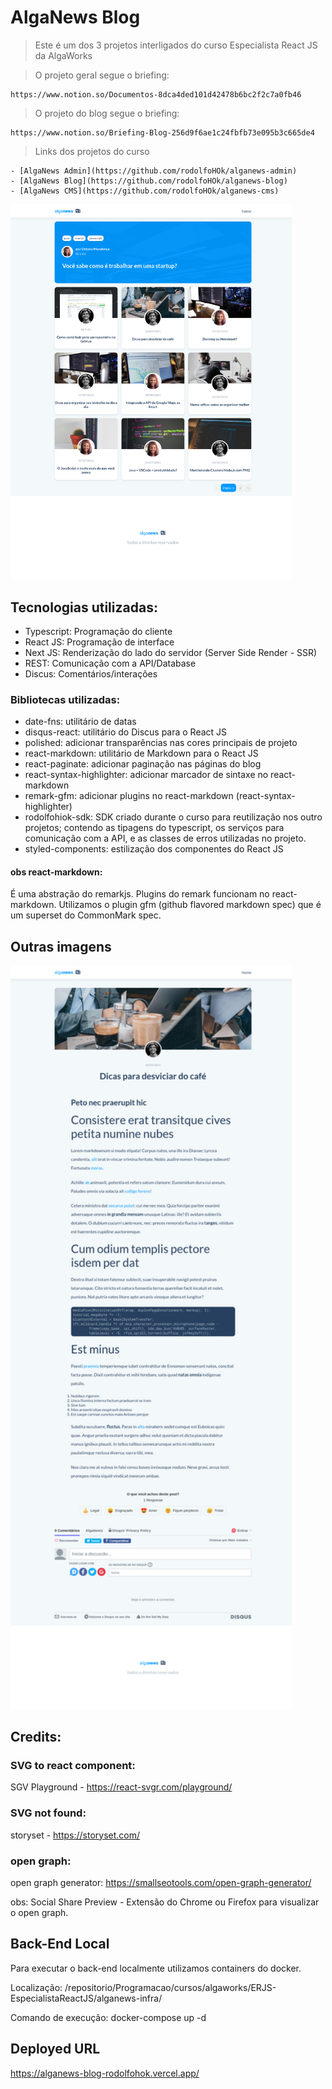 # AlgaNews Blog

> Este é um dos 3 projetos interligados do curso Especialista React JS da AlgaWorks

> O projeto geral segue o briefing:

    https://www.notion.so/Documentos-8dca4ded101d42478b6bc2f2c7a0fb46

> O projeto do blog segue o briefing:

    https://www.notion.so/Briefing-Blog-256d9f6ae1c24fbfb73e095b3c665de4

> Links dos projetos do curso

    - [AlgaNews Admin](https://github.com/rodolfoHOk/alganews-admin)
    - [AlgaNews Blog](https://github.com/rodolfoHOk/alganews-blog)
    - [AlgaNews CMS](https://github.com/rodolfoHOk/alganews-cms)

<img src="https://raw.githubusercontent.com/rodolfoHOk/portfolio-img/main/images/alganews-blog-1.png" alt="AlgaNews Blog Img1" width="450"/>

## Tecnologias utilizadas:

- Typescript: Programação do cliente
- React JS: Programação de interface
- Next JS: Renderização do lado do servidor (Server Side Render - SSR)
- REST: Comunicação com a API/Database
- Discus: Comentários/interações

### Bibliotecas utilizadas:

- date-fns: utilitário de datas
- disqus-react: utilitário do Discus para o React JS
- polished: adicionar transparências nas cores principais de projeto
- react-markdown: utilitário de Markdown para o React JS
- react-paginate: adicionar paginação nas páginas do blog
- react-syntax-highlighter: adicionar marcador de sintaxe no react-markdown
- remark-gfm: adicionar plugins no react-markdown (react-syntax-highlighter)
- rodolfohiok-sdk: SDK criado durante o curso para reutilização nos outro projetos;
  contendo as tipagens do typescript, os serviços para comunicação com a API,
  e as classes de erros utilizadas no projeto.
- styled-components: estilização dos componentes do React JS

#### obs react-markdown:

É uma abstração do remarkjs. Plugins do remark funcionam no react-markdown.
Utilizamos o plugin gfm (github flavored markdown spec) que é um superset do CommonMark spec.

## Outras imagens

<img src="https://raw.githubusercontent.com/rodolfoHOk/portfolio-img/main/images/alganews-blog-3.png" alt="AlgaNews Blog Img3" width="450"/>

## Credits:

### SVG to react component:

SGV Playground - https://react-svgr.com/playground/

### SVG not found:

storyset - https://storyset.com/

### open graph:

open graph generator: https://smallseotools.com/open-graph-generator/

obs: Social Share Preview - Extensão do Chrome ou Firefox para visualizar o open graph.

## Back-End Local

Para executar o back-end localmente utilizamos containers do docker.

Localização:
/repositorio/Programacao/cursos/algaworks/ERJS-EspecialistaReactJS/alganews-infra/

Comando de execução:
docker-compose up -d

## Deployed URL

https://alganews-blog-rodolfohok.vercel.app/
